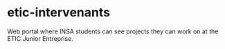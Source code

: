 etic-intervenants
=================

Web portal where INSA students can see projects they can work on at the ETIC Junior Entreprise.
